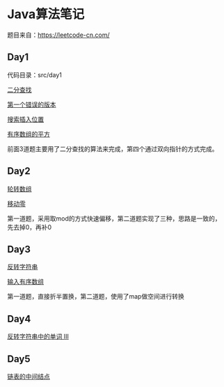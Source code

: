 # Java算法笔记

题目来自：https://leetcode-cn.com/

## Day1

代码目录：src/day1

[二分查找](https://leetcode-cn.com/problems/binary-search/)

[第一个错误的版本](https://leetcode-cn.com/problems/first-bad-version/)

[搜索插入位置](https://leetcode-cn.com/problems/search-insert-position/)

[有序数组的平方](https://leetcode-cn.com/problems/squares-of-a-sorted-array/)

前面3道题主要用了二分查找的算法来完成，第四个通过双向指针的方式完成。

## Day2

[轮转数组](https://leetcode-cn.com/problems/rotate-array/)

[移动零](https://leetcode-cn.com/problems/move-zeroes/)

第一道题，采用取mod的方式快速偏移，第二道题实现了三种，思路是一致的，先去掉0，再补0

## Day3

[反转字符串](https://leetcode-cn.com/problems/reverse-string/)

[输入有序数组](https://leetcode-cn.com/problems/two-sum-ii-input-array-is-sorted/)

第一道题，直接折半置换，第二道题，使用了map做空间进行转换

## Day4

[反转字符串中的单词 III](https://leetcode-cn.com/problems/reverse-words-in-a-string-iii/)

## Day5

[链表的中间结点](https://leetcode-cn.com/problems/middle-of-the-linked-list/)